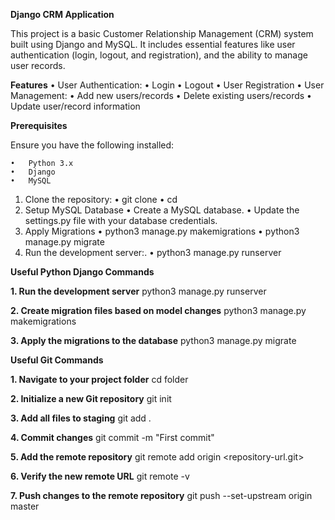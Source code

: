 **Django CRM Application**

This project is a basic Customer Relationship Management (CRM) system built using Django and MySQL. It includes essential features like user authentication (login, logout, and registration), and the ability to manage user records.

**Features**
	•	User Authentication:
	•	Login
	•	Logout
	•	User Registration
	•	User Management:
	  •	Add new users/records
	  •	Delete existing users/records
	  •	Update user/record information

**Prerequisites**

Ensure you have the following installed:

	•	Python 3.x
	•	Django
	•	MySQL

 1.	Clone the repository:
    	• git clone <repository-url>
    	• cd <repository-folder>
 2.	Setup MySQL Database
	• Create a MySQL database.
	• Update the settings.py file with your database credentials.
3. Apply Migrations
	• python3 manage.py makemigrations
  	• python3 manage.py migrate
4.	Run the development server:.
  	• python3 manage.py runserver

**Useful Python Django Commands**

  **1. Run the development server**
  python3 manage.py runserver

  **2. Create migration files based on model changes**
  python3 manage.py makemigrations

  **3. Apply the migrations to the database**
  python3 manage.py migrate

  **Useful Git Commands**

  **1. Navigate to your project folder**
cd folder

**2. Initialize a new Git repository**
git init

**3. Add all files to staging**
git add .

**4. Commit changes**
git commit -m "First commit"

**5. Add the remote repository**
git remote add origin <repository-url.git>

**6. Verify the new remote URL**
git remote -v

**7. Push changes to the remote repository**
git push --set-upstream origin master

